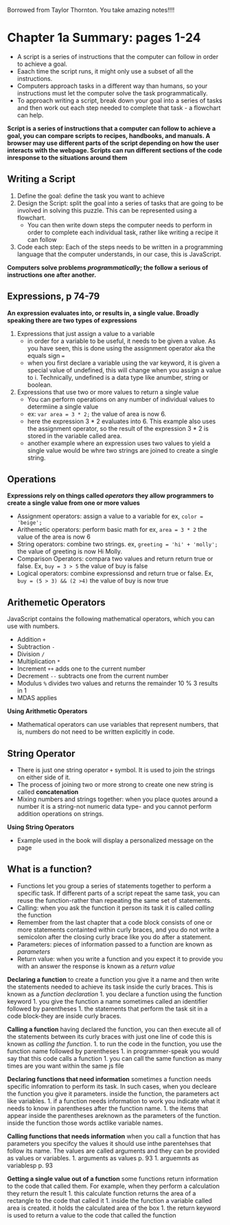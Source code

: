Borrowed from Taylor Thornton.   You take amazing notes!!!!


<!-- pp. 1-24, 74-79, 88-94  -->

# Chapter 1a Summary: pages 1-24
- A script is a series of instructions that the computer can follow in order to achieve a goal. 
- Eaach time the script runs, it might only use a subset of all the instructions. 
- Computers approach tasks in a different way than humans, so your instructions must let the computer solve the task programmatically. 
- To approach writing a script, break down your goal into a series of tasks and then work out each step needed to complete that task - a flowchart can help. 

**Script is a series of instructions that a computer can follow to achieve a goal, you can compare scripts to recipes, handbooks, and manuals.  A browser may use different parts of the script depending on how the user interacts with the webpage.  Scripts can run different sections of the code inresponse to the situations around them**

## Writing a Script
1. Define the goal: define the task you want to achieve 
1. Design the Script: split the goal into a series of tasks that are going to be involved in solving this puzzle.  This can be represented using a flowchart. 
    * You can then write down steps the computer needs to perform in order to complete each individual task, rather like writing a recipe it can follow 
1. Code each step: Each of the steps needs to be written in a programming language that the computer understands, in our case, this is JavaScript. 

**Computers solve problems *programmatically*; the follow a serious of instructions one after another.**

## Expressions, p 74-79 
**An expression evaluates into, or results in, a single value. Broadly speaking there are two types of expressions** 

1. Expressions that just assign a value to a variable
    * in order for a variable to be useful, it needs to be given a value.  As you have seen, this is done using the assignment operator aka the equals sign `=`
    * when you first declare a variable using the var keyword, it is given a special value of undefined, this will change when you assign a value to i.  Technically, undefined is a data type like anumber, string or boolean. 
1. Expressions that use two or more values to return a single value 
    * You can perform operations on any number of individual values to determiine a single value
    * ex: `var area = 3 * 2;` the value of area is now 6.  
    * here the expression 3 * 2 evaluates into 6.  This example also uses the assignment operator, so the result of the expression 3 * 2 is stored in the variable called area. 
    * another example where an expression uses two values to yield a single value would be whre two strings are joined to create a single string. 

## Operations
**Expressions rely on things called *operators* they allow programmers to create a single value from one or more values**
* Assignment operators: assign a value to a variable for ex, `color = 'beige';`
* Arithemetic operators: perform basic math for ex, `area = 3 * 2` the value of the area is now 6
* String operators: combine two strings. ex, `greeting = 'hi' + 'molly';` the value of greeting is now Hi Molly. 
* Comparison Operators: compara two values and return return true or false. Ex, `buy = 3 > 5` the value of buy is false 
* Logical operators: combine expressionsd and return true or false. Ex, `buy = (5 > 3) && (2 >4)` the value of buy is now true 

## Arithemetic Operators

JavaScript contains the following mathematical operators, which you can use with numbers. 
- Addition `+`
- Subtraction `-`
- Division `/`
- Multiplication `*`
- Increment `++` adds one to the current number
- Decrement `--` subtracts one from the current number 
- Modulus `%` divides two values and returns the remainder 10 % 3 results in 1 
- MDAS applies 

**Using Arithmetic Operators**
- Mathematical operators can use variables that represent numbers, that is, numbers do not need to be written explicitly in code. 

## String Operator 
- There is just one string operator `+` symbol.  It is used to join the strings on either side of it. 
- The process of joining two or more strong to create one new string is called **concatenation**
- Mixing numbers and strings together: when you place quotes around a number it is a string-not numeric data type- and you cannot perform addition operations on strings. 

**Using String Operators** 
- Example used in the book will display a personalized message on the page

## What is a function? 
- Functions let you group a series of statements together to perform a specific task. If different parts of a script repeat the same task, you can reuse the function-rather than repeating the same set of statements. 
- Calling: when you ask the function it person its task it is called *calling* the function 
- Remember from the last chapter that a code block consists of one or more statements containted within curly braces, and you do not write a semicolon after the closing curly brace like you do after a statement. 
- Parameters: pieces of information passed to a function are known as *parameters* 
- Return value: when you write a function and you expect it to provide you with an answer the response is known as a *return value* 

**Declaring a function** to create a function you give it a name and then write the statements needed to achieve its task inside the curly braces.  This is known as a *function declaration* 
    1. you declare a function using the function keyword 
    1. you give the function a name sometimes called an identifier followed by parentheses 
    1. the statements that perform the task sit in a code block-they are inside curly braces. 

**Calling a function** having declared the function, you can then execute all of the statements between its curly braces with just one line of code this is known as *calling the function*. 
    1. to run the code in the function, you use the function name followed by parentheses
    1. in programmer-speak you would say that this code calls a function 
    1. you can call the same function as many times are  you want within the same js file

**Declaring functions that need information** sometimes a function needs specific infomration to perform its task. In such cases, when you decleare the function you give it parameters.  inside the function, the parameters act like variables. 
    1. if a function needs information to work you indicate what it needs to know in parentheses after the function name. 
    1. the items that appear inside the parentheses areknown as the parameters of the function.  inside the function those words actlike variable names. 

**Calling functions that needs information** when you call a function that has parameters you specifcy the values it should use inthe parentehses that follow its name.  The values are called arguments and they can be provided as values or variables. 
    1. arguments as values p. 93 
    1. arguemnts as variablesp p. 93

**Getting a single value out of a function** some functions return information to the code that called them. For example, when they perform a calculation they return the result 
    1. this calculate function returns the area of a rectangle to the code that called it 
    1. inside the function a variable called area is created.  it holds the calculated area of the box 
    1. the return keyword is used to return a value to the code that called the function
